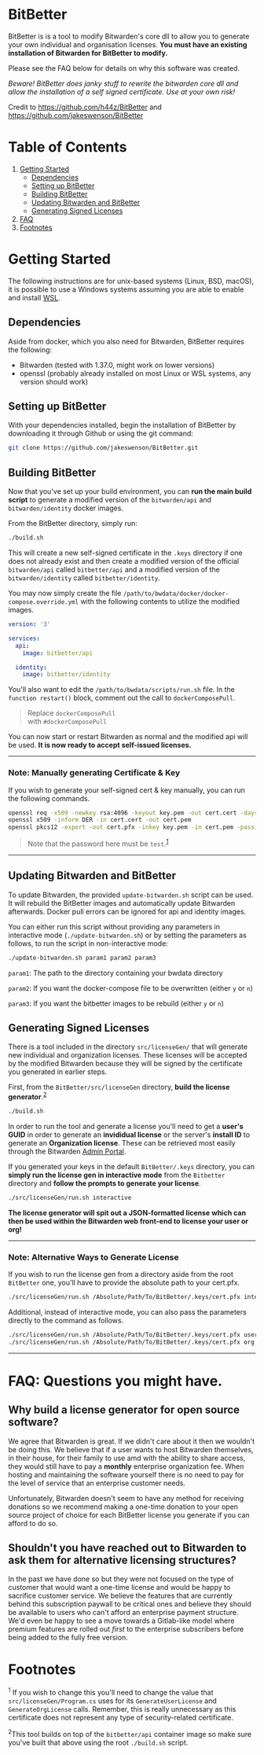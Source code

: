 # BitBetter

BitBetter is is a tool to modify Bitwarden's core dll to allow you to generate your own individual and organisation licenses. **You must have an existing installation of Bitwarden for BitBetter to modify.**

Please see the FAQ below for details on why this software was created.

_Beware! BitBetter does janky stuff to rewrite the bitwarden core dll and allow the installation of a self signed certificate. Use at your own risk!_

Credit to https://github.com/h44z/BitBetter and https://github.com/jakeswenson/BitBetter

# Table of Contents
1. [Getting Started](#getting-started)
    + [Dependencies](#dependencies)
    + [Setting up BitBetter](#setting-up-bitbetter)
    + [Building BitBetter](#building-bitbetter)
    + [Updating Bitwarden and BitBetter](#updating-bitwarden-and-bitbetter)
    + [Generating Signed Licenses](#generating-signed-licenses)
2. [FAQ](#faq-questions-you-might-have-)
3. [Footnotes](#footnotes)

# Getting Started
The following instructions are for unix-based systems (Linux, BSD, macOS), it is possible to use a Windows systems assuming you are able to enable and install [WSL](https://docs.microsoft.com/en-us/windows/wsl/install-win10).

## Dependencies
Aside from docker, which you also need for Bitwarden, BitBetter requires the following:

* Bitwarden (tested with 1.37.0, might work on lower versions)
* openssl (probably already installed on most Linux or WSL systems, any version should work)

## Setting up BitBetter
With your dependencies installed, begin the installation of BitBetter by downloading it through Github or using the git command:

```bash
git clone https://github.com/jakeswenson/BitBetter.git
```

## Building BitBetter

Now that you've set up your build environment, you can **run the main build script** to generate a modified version of the `bitwarden/api` and `bitwarden/identity` docker images.

From the BitBetter directory, simply run:
```bash
./build.sh
```

This will create a new self-signed certificate in the `.keys` directory if one does not already exist and then create a modified version of the official `bitwarden/api` called `bitbetter/api` and a modified version of the `bitwarden/identity` called `bitbetter/identity`.

You may now simply create the file `/path/to/bwdata/docker/docker-compose.override.yml` with the following contents to utilize the modified images.

```yaml
version: '3'

services:
  api:
    image: bitbetter/api

  identity:
    image: bitbetter/identity
```

You'll also want to edit the `/path/to/bwdata/scripts/run.sh` file. In the `function restart()` block, comment out the call to `dockerComposePull`.

> Replace `dockerComposePull`<br>with `#dockerComposePull`

You can now start or restart Bitwarden as normal and the modified api will be used. **It is now ready to accept self-issued licenses.**

---
### Note: Manually generating Certificate & Key

If you wish to generate your self-signed cert & key manually, you can run the following commands.

```bash
openssl req -x509 -newkey rsa:4096 -keyout key.pem -out cert.cert -days 36500 -outform DER -passout pass:test
openssl x509 -inform DER -in cert.cert -out cert.pem
openssl pkcs12 -export -out cert.pfx -inkey key.pem -in cert.pem -passin pass:test -passout pass:test
```

> Note that the password here must be `test`.<sup>[1](#f1)</sup>

---

## Updating Bitwarden and BitBetter

To update Bitwarden, the provided `update-bitwarden.sh` script can be used. It will rebuild the BitBetter images and automatically update Bitwarden afterwards. Docker pull errors can be ignored for api and identity images.

You can either run this script without providing any parameters in interactive mode (`./update-bitwarden.sh`) or by setting the parameters as follows, to run the script in non-interactive mode:
```bash
./update-bitwarden.sh param1 param2 param3
```
`param1`: The path to the directory containing your bwdata directory

`param2`: If you want the docker-compose file to be overwritten (either `y` or `n`)

`param3`: If you want the bitbetter images to be rebuild (either `y` or `n`)

## Generating Signed Licenses

There is a tool included in the directory `src/licenseGen/` that will generate new individual and organization licenses. These licenses will be accepted by the modified Bitwarden because they will be signed by the certificate you generated in earlier steps.


First, from the `BitBetter/src/licenseGen` directory, **build the license generator**.<sup>[2](#f2)</sup>

```bash
./build.sh
```

In order to run the tool and generate a license you'll need to get a **user's GUID** in order to generate an **invididual license** or the server's **install ID** to generate an **Organization license**. These can be retrieved most easily through the Bitwarden [Admin Portal](https://help.bitwarden.com/article/admin-portal/).

If you generated your keys in the default `BitBetter/.keys` directory, you can **simply run the license gen in interactive mode** from the `Bitbetter` directory and **follow the prompts to generate your license**.

```bash
./src/licenseGen/run.sh interactive
```

**The license generator will spit out a JSON-formatted license which can then be used within the Bitwarden web front-end to license your user or org!**

---

### Note: Alternative Ways to Generate License

If you wish to run the license gen from a directory aside from the root `BitBetter` one, you'll have to provide the absolute path to your cert.pfx.

```bash
./src/licenseGen/run.sh /Absolute/Path/To/BitBetter/.keys/cert.pfx interactive
```

Additional, instead of interactive mode, you can also pass the parameters directly to the command as follows.

```bash
./src/licenseGen/run.sh /Absolute/Path/To/BitBetter/.keys/cert.pfx user "Name" "EMail" "User-GUID"
./src/licenseGen/run.sh /Absolute/Path/To/BitBetter/.keys/cert.pfx org "Name" "EMail" "Install-ID used to install the server"
```

---


# FAQ: Questions you might have.

## Why build a license generator for open source software?

We agree that Bitwarden is great. If we didn't care about it then we wouldn't be doing this. We believe that if a user wants to host Bitwarden themselves, in their house, for their family to use amd with the ability to share access, they would still have to pay a **monthly** enterprise organization fee. When hosting and maintaining the software yourself there is no need to pay for the level of service that an enterprise customer needs.

Unfortunately, Bitwarden doesn't seem to have any method for receiving donations so we recommend making a one-time donation to your open source project of choice for each BitBetter license you generate if you can afford to do so.

## Shouldn't you have reached out to Bitwarden to ask them for alternative licensing structures?

In the past we have done so but they were not focused on the type of customer that would want a one-time license and would be happy to sacrifice customer service. We believe the features that are currently behind this subscription paywall to be critical ones and believe they should be available to users who can't afford an enterprise payment structure. We'd even be happy to see a move towards a Gitlab-like model where premium features are rolled out *first* to the enterprise subscribers before being added to the fully free version.

# Footnotes

<a name="#f1"><sup>1</sup></a> If you wish to change this you'll need to change the value that `src/licenseGen/Program.cs` uses for its `GenerateUserLicense` and `GenerateOrgLicense` calls. Remember, this is really unnecessary as this certificate does not represent any type of security-related certificate.

<a name="#f2"><sup>2</sup></a>This tool builds on top of the `bitbetter/api` container image so make sure you've built that above using the root `./build.sh` script.

